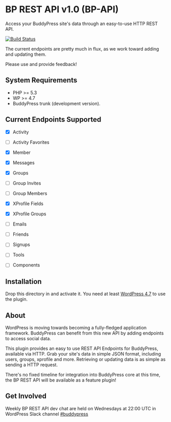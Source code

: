 # BP REST API v1.0 (BP-API)

Access your BuddyPress site's data through an easy-to-use HTTP REST API.

[![Build Status](https://travis-ci.org/buddypress/BP-REST.svg?branch=master)](https://travis-ci.org/buddypress/BP-REST)

The current endpoints are pretty much in flux, as we work toward adding and updating them.

Please use and provide feedback!

## System Requirements

* PHP >= 5.3
* WP >= 4.7
* BuddyPress trunk (development version).

## Current Endpoints Supported

- [x] Activity
- [ ] Activity Favorites
- [x] Member
- [x] Messages
- [x] Groups
- [ ] Group Invites
- [ ] Group Members
- [x] XProfile Fields
- [x] XProfile Groups
- [ ] Emails
- [ ] Friends
- [ ] Signups
- [ ] Tools
- [ ] Components


## Installation

Drop this directory in and activate it. You need at least [WordPress 4.7](https://wordpress.org/download/) to use the plugin.

## About

WordPress is moving towards becoming a fully-fledged application framework. BuddyPress can benefit from this new API by adding endpoints to access social data.

This plugin provides an easy to use REST API Endpoints for BuddyPress, available via HTTP. Grab your
site's data in simple JSON format, including users, groups, xprofile and more.
Retrieving or updating data is as simple as sending a HTTP request.

There's no fixed timeline for integration into BuddyPress core at this time, the BP REST API will be available as a feature plugin!

## Get Involved

Weekly BP REST API dev chat are held on Wednesdays at 22:00 UTC in WordPress Slack channel [#buddypress](https://wordpress.slack.com/archives/buddypress)
